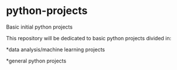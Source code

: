 # python-projects
Basic initial python projects

This repository will be dedicated to basic python projects divided in:

*data analysis/machine learning projects

*general python projects
